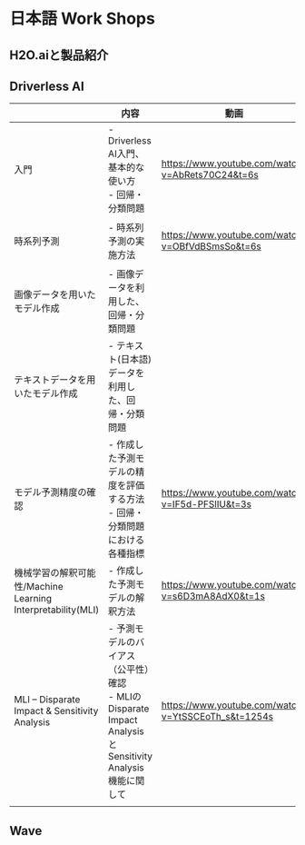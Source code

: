 # 日本語 Work Shops

## H2O.aiと製品紹介


## Driverless AI
|                                                             | 内容                                                                                                       | 動画                                                | 資料                                                                                                      | 
| ----------------------------------------------------------- | ---------------------------------------------------------------------------------------------------------- | --------------------------------------------------- | --------------------------------------------------------------------------------------------------------- | 
| 入門                                                        | - Driverless AI入門、基本的な使い方<br>- 回帰・分類問題                                                    | https://www.youtube.com/watch?v=AbRets70C24&t=6s    | https://h2oai-jp-public.s3.ap-northeast-1.amazonaws.com/docs/Workshop+(DAI+-+Getting+Started)+v220123.pdf | 
| 時系列予測                                                  | - 時系列予測の実施方法                                                                                     | https://www.youtube.com/watch?v=OBfVdBSmsSo&t=6s    | https://h2oai-jp-public.s3.ap-northeast-1.amazonaws.com/docs/Workshop+(DAI+-+Time+Series)+v220207.pdf     | 
| 画像データを用いたモデル作成                                | - 画像データを利用した、回帰・分類問題                                                                     |                                                     |                                                                                                           | 
| テキストデータを用いたモデル作成                            | - テキスト(日本語)データを利用した、回帰・分類問題                                                         |                                                     |                                                                                                           | 
| モデル予測精度の確認                                        | - 作成した予測モデルの精度を評価する方法<br>- 回帰・分類問題における各種指標                               | https://www.youtube.com/watch?v=IF5d-PFSlIU&t=3s    | https://h2oai-jp-public.s3.ap-northeast-1.amazonaws.com/docs/Workshop+(DAI+-+MLI)+v220104.pdf             | 
| 機械学習の解釈可能性/Machine Learning Interpretability(MLI) | - 作成した予測モデルの解釈方法                                                                             | https://www.youtube.com/watch?v=s6D3mA8AdX0&t=1s    | https://h2oai-jp-public.s3.ap-northeast-1.amazonaws.com/docs/Workshop+(DAI+-+MLI)+v220104.pdf             | 
| MLI – Disparate Impact & Sensitivity Analysis              | - 予測モデルのバイアス（公平性）確認<br>- MLIのDisparate Impact AnalysisとSensitivity Analysis機能に関して | https://www.youtube.com/watch?v=YtSSCEoTh_s&t=1254s |                                                                                                           | 
|                                                             |                                                                                                            |                                                     |                                                                                                           | 

## Wave

